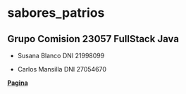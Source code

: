 # sabores_patrios
## Grupo Comision 23057 FullStack Java
- Susana Blanco DNI 21998099

- Carlos Mansilla DNI 27054670

[**Pagina**](https://sublanco.github.io/sabores_patrios)
